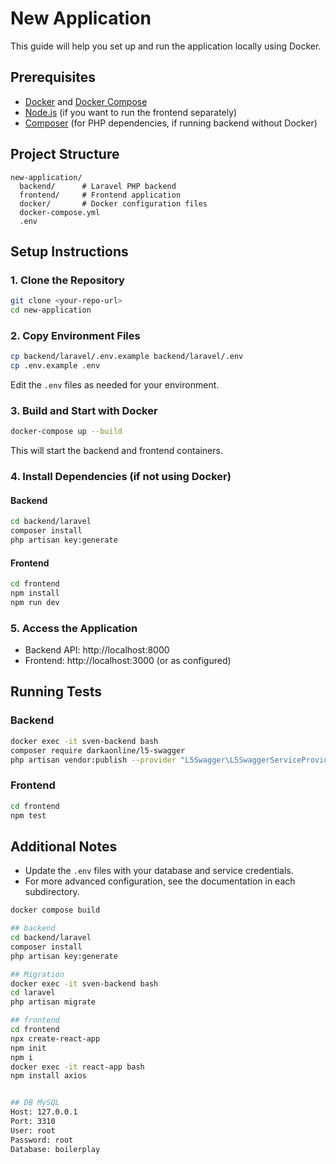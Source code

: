 # New Application

This guide will help you set up and run the application locally using Docker.

## Prerequisites

- [Docker](https://www.docker.com/get-started) and [Docker Compose](https://docs.docker.com/compose/install/)
- [Node.js](https://nodejs.org/) (if you want to run the frontend separately)
- [Composer](https://getcomposer.org/) (for PHP dependencies, if running backend without Docker)

## Project Structure

```
new-application/
  backend/      # Laravel PHP backend
  frontend/     # Frontend application
  docker/       # Docker configuration files
  docker-compose.yml
  .env
```

## Setup Instructions

### 1. Clone the Repository

```sh
git clone <your-repo-url>
cd new-application
```

### 2. Copy Environment Files

```sh
cp backend/laravel/.env.example backend/laravel/.env
cp .env.example .env
```

Edit the `.env` files as needed for your environment.

### 3. Build and Start with Docker

```sh
docker-compose up --build
```

This will start the backend and frontend containers.

### 4. Install Dependencies (if not using Docker)

#### Backend

```sh
cd backend/laravel
composer install
php artisan key:generate
```

#### Frontend

```sh
cd frontend
npm install
npm run dev
```

### 5. Access the Application

- Backend API: http://localhost:8000
- Frontend: http://localhost:3000 (or as configured)

## Running Tests

### Backend

```sh
docker exec -it sven-backend bash
composer require darkaonline/l5-swagger
php artisan vendor:publish --provider "L5Swagger\L5SwaggerServiceProvider"
```

### Frontend

```sh
cd frontend
npm test
```

## Additional Notes

- Update the `.env` files with your database and service credentials.
- For more advanced configuration, see the documentation in each subdirectory.

```sh
docker compose build

## backend
cd backend/laravel
composer install
php artisan key:generate

## Migration 
docker exec -it sven-backend bash
cd laravel
php artisan migrate

## frontend
cd frontend
npx create-react-app
npm init
npm i
docker exec -it react-app bash
npm install axios


## DB MySQL 
Host: 127.0.0.1
Port: 3310
User: root
Password: root
Database: boilerplay

```